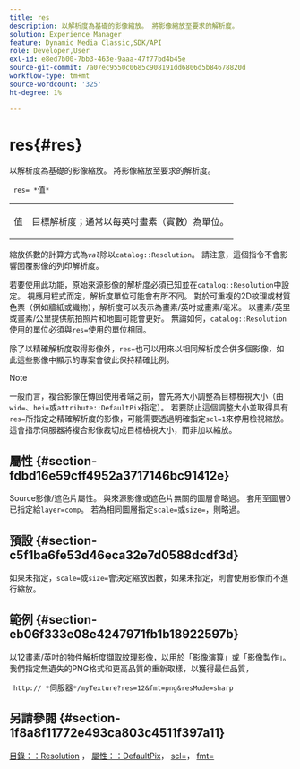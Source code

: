 ```yaml
---
title: res
description: 以解析度為基礎的影像縮放。 將影像縮放至要求的解析度。
solution: Experience Manager
feature: Dynamic Media Classic,SDK/API
role: Developer,User
exl-id: e8ed7b00-7bb3-463e-9aaa-47f77bd4b45e
source-git-commit: 7a07ec9550c0685c908191dd6806d5b84678820d
workflow-type: tm+mt
source-wordcount: '325'
ht-degree: 1%

---
```


# res{#res}

以解析度為基礎的影像縮放。 將影像縮放至要求的解析度。

` res= *`值`*`

<table id="simpletable_E69F3709266749C4A165C90FF18FF5AA"> 
 <tr class="strow"> 
  <td class="stentry"> <p> <span class="varname">值</span> </p> </td> 
  <td class="stentry"> <p>目標解析度；通常以每英吋畫素（實數）為單位。 </p> </td> 
 </tr> 
</table>

縮放係數的計算方式為&#x200B;*`val`*&#x200B;除以`catalog::Resolution`。 請注意，這個指令不會影響回覆影像的列印解析度。

若要使用此功能，原始來源影像的解析度必須已知並在`catalog::Resolution`中設定。 視應用程式而定，解析度單位可能會有所不同。 對於可重複的2D紋理或材質色票（例如牆紙或織物），解析度可以表示為畫素/英吋或畫素/毫米。 以畫素/英里或畫素/公里提供航拍照片和地圖可能會更好。 無論如何，`catalog::Resolution`使用的單位必須與`res=`使用的單位相同。

除了以精確解析度取得影像外，`res=`也可以用來以相同解析度合併多個影像，如此這些影像中顯示的專案會彼此保持精確比例。

>[!NOTE]
>
>一般而言，複合影像在傳回使用者端之前，會先將大小調整為目標檢視大小（由`wid=`、`hei=`或`attribute::DefaultPix`指定）。 若要防止這個調整大小並取得具有`res=`所指定之精確解析度的影像，可能需要透過明確指定`scl=1`來停用檢視縮放。 這會指示伺服器將複合影像裁切成目標檢視大小，而非加以縮放。

## 屬性 {#section-fdbd16e59cff4952a3717146bc91412e}

Source影像/遮色片屬性。 與來源影像或遮色片無關的圖層會略過。 套用至圖層0已指定給`layer=comp`。 若為相同圖層指定`scale=`或`size=`，則略過。

## 預設 {#section-c5f1ba6fe53d46eca32e7d0588dcdf3d}

如果未指定，`scale=`或`size=`會決定縮放因數，如果未指定，則會使用影像而不進行縮放。

## 範例 {#section-eb06f333e08e4247971fb1b18922597b}

以12畫素/英吋的物件解析度擷取紋理影像，以用於「影像演算」或「影像製作」。 我們指定無遺失的PNG格式和更高品質的重新取樣，以獲得最佳品質，

` http:// *`伺服器`*/myTexture?res=12&fmt=png&resMode=sharp`

## 另請參閱 {#section-1f8a8f11772e493ca803c4511f397a11}

[目錄：：Resolution](../../../../../is-api/image-catalog/image-serving-api-ref/c-image-catalog-reference/c-image-svg-data-reference/c-image-data-reference/r-resolution-cat.md#reference-de489f5f36b64bd0831749546f8728e1) ， [屬性：：DefaultPix](../../../../../is-api/image-catalog/image-serving-api-ref/c-image-catalog-reference/c-attributes-reference/r-defaultpix.md#reference-996b2c22b30f4fd9b970c84063306df1)， [scl=](../../../../../is-api/http-ref/image-serving-api-ref/c-http-protocol-reference/c-command-reference/r-scl.md#reference-b2a74e493d0d407e98fe350551ba3fcc)， [fmt=](../../../../../is-api/http-ref/image-serving-api-ref/c-http-protocol-reference/c-command-reference/r-is-http-fmt.md#reference-cdf10043423b45ba9fe15157fb3ae37a)
